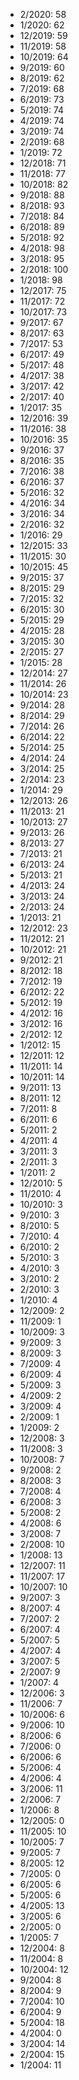*  2/2020: 58
*  1/2020: 62
*  12/2019: 59
*  11/2019: 58
*  10/2019: 64
*  9/2019: 60
*  8/2019: 62
*  7/2019: 68
*  6/2019: 73
*  5/2019: 74
*  4/2019: 74
*  3/2019: 74
*  2/2019: 68
*  1/2019: 72
*  12/2018: 71
*  11/2018: 77
*  10/2018: 82
*  9/2018: 88
*  8/2018: 93
*  7/2018: 84
*  6/2018: 89
*  5/2018: 92
*  4/2018: 98
*  3/2018: 95
*  2/2018: 100
*  1/2018: 98
*  12/2017: 75
*  11/2017: 72
*  10/2017: 73
*  9/2017: 67
*  8/2017: 63
*  7/2017: 53
*  6/2017: 49
*  5/2017: 48
*  4/2017: 38
*  3/2017: 42
*  2/2017: 40
*  1/2017: 35
*  12/2016: 39
*  11/2016: 38
*  10/2016: 35
*  9/2016: 37
*  8/2016: 35
*  7/2016: 38
*  6/2016: 37
*  5/2016: 32
*  4/2016: 34
*  3/2016: 34
*  2/2016: 32
*  1/2016: 29
*  12/2015: 33
*  11/2015: 30
*  10/2015: 45
*  9/2015: 37
*  8/2015: 29
*  7/2015: 32
*  6/2015: 30
*  5/2015: 29
*  4/2015: 28
*  3/2015: 30
*  2/2015: 27
*  1/2015: 28
*  12/2014: 27
*  11/2014: 26
*  10/2014: 23
*  9/2014: 28
*  8/2014: 29
*  7/2014: 26
*  6/2014: 22
*  5/2014: 25
*  4/2014: 24
*  3/2014: 25
*  2/2014: 23
*  1/2014: 29
*  12/2013: 26
*  11/2013: 21
*  10/2013: 27
*  9/2013: 26
*  8/2013: 27
*  7/2013: 21
*  6/2013: 24
*  5/2013: 21
*  4/2013: 24
*  3/2013: 24
*  2/2013: 24
*  1/2013: 21
*  12/2012: 23
*  11/2012: 21
*  10/2012: 21
*  9/2012: 21
*  8/2012: 18
*  7/2012: 19
*  6/2012: 22
*  5/2012: 19
*  4/2012: 16
*  3/2012: 16
*  2/2012: 12
*  1/2012: 15
*  12/2011: 12
*  11/2011: 14
*  10/2011: 14
*  9/2011: 13
*  8/2011: 12
*  7/2011: 8
*  6/2011: 6
*  5/2011: 2
*  4/2011: 4
*  3/2011: 3
*  2/2011: 3
*  1/2011: 2
*  12/2010: 5
*  11/2010: 4
*  10/2010: 3
*  9/2010: 3
*  8/2010: 5
*  7/2010: 4
*  6/2010: 2
*  5/2010: 3
*  4/2010: 3
*  3/2010: 2
*  2/2010: 3
*  1/2010: 4
*  12/2009: 2
*  11/2009: 1
*  10/2009: 3
*  9/2009: 3
*  8/2009: 3
*  7/2009: 4
*  6/2009: 4
*  5/2009: 3
*  4/2009: 2
*  3/2009: 4
*  2/2009: 1
*  1/2009: 2
*  12/2008: 3
*  11/2008: 3
*  10/2008: 7
*  9/2008: 2
*  8/2008: 3
*  7/2008: 4
*  6/2008: 3
*  5/2008: 2
*  4/2008: 6
*  3/2008: 7
*  2/2008: 10
*  1/2008: 13
*  12/2007: 11
*  11/2007: 17
*  10/2007: 10
*  9/2007: 3
*  8/2007: 4
*  7/2007: 2
*  6/2007: 4
*  5/2007: 5
*  4/2007: 4
*  3/2007: 5
*  2/2007: 9
*  1/2007: 4
*  12/2006: 3
*  11/2006: 7
*  10/2006: 6
*  9/2006: 10
*  8/2006: 6
*  7/2006: 0
*  6/2006: 6
*  5/2006: 4
*  4/2006: 4
*  3/2006: 11
*  2/2006: 7
*  1/2006: 8
*  12/2005: 0
*  11/2005: 10
*  10/2005: 7
*  9/2005: 7
*  8/2005: 12
*  7/2005: 0
*  6/2005: 6
*  5/2005: 6
*  4/2005: 13
*  3/2005: 6
*  2/2005: 0
*  1/2005: 7
*  12/2004: 8
*  11/2004: 8
*  10/2004: 12
*  9/2004: 8
*  8/2004: 9
*  7/2004: 10
*  6/2004: 9
*  5/2004: 18
*  4/2004: 0
*  3/2004: 14
*  2/2004: 15
*  1/2004: 11